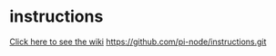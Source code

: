 # instructions

[Click here to see the wiki](https://github.com/pi-node/instructions/wiki)
https://github.com/pi-node/instructions.git
